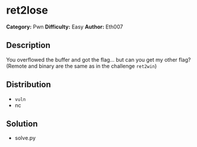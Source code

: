 # ret2lose
**Category:** Pwn
**Difficulty:** Easy
**Author:** Eth007

## Description

You overflowed the buffer and got the flag... but can you get my other flag? (Remote and binary are the same as in the challenge `ret2win`)

## Distribution

- `vuln`
- nc

## Solution

- solve.py
